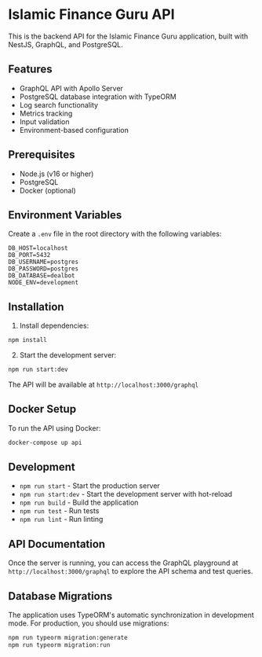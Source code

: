 # Islamic Finance Guru API

This is the backend API for the Islamic Finance Guru application, built with NestJS, GraphQL, and PostgreSQL.

## Features

- GraphQL API with Apollo Server
- PostgreSQL database integration with TypeORM
- Log search functionality
- Metrics tracking
- Input validation
- Environment-based configuration

## Prerequisites

- Node.js (v16 or higher)
- PostgreSQL
- Docker (optional)

## Environment Variables

Create a `.env` file in the root directory with the following variables:

```env
DB_HOST=localhost
DB_PORT=5432
DB_USERNAME=postgres
DB_PASSWORD=postgres
DB_DATABASE=dealbot
NODE_ENV=development
```

## Installation

1. Install dependencies:
```bash
npm install
```

2. Start the development server:
```bash
npm run start:dev
```

The API will be available at `http://localhost:3000/graphql`

## Docker Setup

To run the API using Docker:

```bash
docker-compose up api
```

## Development

- `npm run start` - Start the production server
- `npm run start:dev` - Start the development server with hot-reload
- `npm run build` - Build the application
- `npm run test` - Run tests
- `npm run lint` - Run linting

## API Documentation

Once the server is running, you can access the GraphQL playground at `http://localhost:3000/graphql` to explore the API schema and test queries.

## Database Migrations

The application uses TypeORM's automatic synchronization in development mode. For production, you should use migrations:

```bash
npm run typeorm migration:generate
npm run typeorm migration:run
```
